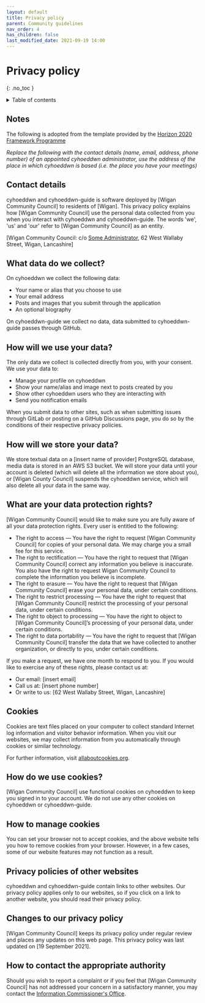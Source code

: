 ```yaml
---
layout: default
title: Privacy policy
parent: Community guidelines
nav_order: 4
has_children: false
last_modified_date: 2021-09-19 14:00
---
```


# Privacy policy
{: .no_toc }

<details close markdown="block">
  <summary>
    Table of contents
  </summary>
  {: .text-delta }
1. TOC
{:toc}
</details>

## Notes

The following is adopted from the template provided by the [Horizon 2020 Framework Programme](https://gdpr.eu/wp-content/uploads/2019/01/Our-Company-Privacy-Policy.pdf)

_Replace the following with the contact details (name, email, address, phone number) of an appointed cyhoeddwn administrator, use the address of the place in which cyhoeddwn is based (i.e. the place you have your meetings)_

## Contact details

cyhoeddwn and cyhoeddwn-guide is software deployed by [Wigan Community Council] to residents of [Wigan]. This privacy policy explains how [Wigan Community Council] use the personal data collected from you when you interact with cyhoeddwn and cyhoeddwn-guide. The words 'we', 'us' and 'our' refer to [Wigan Community Council] as an entity.

[Wigan Community Council: c/o [Some Administrator](mailto:admin@somedomain.org), 62 West Wallaby Street, Wigan, Lancashire]

## What data do we collect?

On cyhoeddwn we collect the following data:

- Your name or alias that you choose to use
- Your email address
- Posts and images that you submit through the application
- An optional biography

On cyhoeddwn-guide we collect no data, data submitted to cyhoeddwn-guide passes through GitHub.

## How will we use your data?

The only data we collect is collected directly from you, with your consent. We use your data to:

- Manage your profile on cyhoeddwn
- Show your name/alias and image next to posts created by you
- Show other cyhoeddwn users who they are interacting with
- Send you notification emails

When you submit data to other sites, such as when submitting issues through GitLab or posting on a GitHub Discussions page, you do so by the conditions of their respective privacy policies.

## How will we store your data?

We store textual data on a [insert name of provider] PostgreSQL database, media data is stored in an AWS S3 bucket. We will store your data until your account is deleted (which will delete all the information we store about you), or [Wigan County Council] suspends the cyhoeddwn service, which will also delete all your data in the same way.

## What are your data protection rights?

[Wigan Community Council] would like to make sure you are fully aware of all your data protection rights. Every user is entitled to the following:

- The right to access — You have the right to request [Wigan Community Council] for copies of your personal data. We may charge you a small fee for this service.
- The right to rectification — You have the right to request that [Wigan Community Council] correct any information you believe is inaccurate. You also have the right to request Wigan Community Council to complete the information you believe is incomplete.
- The right to erasure — You have the right to request that [Wigan Community Council] erase your personal data, under certain conditions.
- The right to restrict processing — You have the right to request that [Wigan Community Council] restrict the processing of your personal data, under certain conditions.
- The right to object to processing — You have the right to object to [Wigan Community Council]’s processing of your personal data, under certain conditions.
- The right to data portability — You have the right to request that [Wigan Community Council] transfer the data that we have collected to another organization, or directly to you, under certain conditions.

If you make a request, we have one month to respond to you. If you would like to exercise any of these rights, please contact us at:

- Our email: [insert email]
- Call us at: [insert phone number]
- Or write to us: [62 West Wallaby Street, Wigan, Lancashire]

## Cookies

Cookies are text files placed on your computer to collect standard Internet log information and visitor behavior information. When you visit our websites, we may collect information from you automatically through cookies or similar technology.

For further information, visit [allaboutcookies.org](https://allaboutcookies.org).

## How do we use cookies?

[Wigan Community Council] use functional cookies on cyhoeddwn to keep you signed in to your account. We do not use any other cookies on cyhoeddwn or cyhoeddwn-guide.

## How to manage cookies

You can set your browser not to accept cookies, and the above website tells you how to remove cookies from your browser. However, in a few cases, some of our website features may not function as a result.

## Privacy policies of other websites

cyhoeddwn and cyhoeddwn-guide contain links to other websites. Our privacy policy applies only to our websites, so if you click on a link to another website, you should read their privacy policy.

## Changes to our privacy policy

[Wigan Community Council] keeps its privacy policy under regular review and places any updates on this web page. This privacy policy was last updated on [19 September 2021].

## How to contact the appropriate authority

Should you wish to report a complaint or if you feel that [Wigan Community Council] has not addressed your concern in a satisfactory manner, you may contact the [Information Commissioner's Office](https://ico.org.uk/make-a-complaint/).